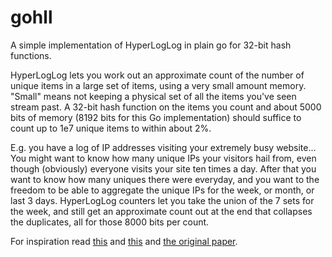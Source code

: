 gohll
=====

A simple implementation of HyperLogLog in plain go for 32-bit hash functions.

HyperLogLog lets you work out an approximate count of the number of
unique items in a large set of items, using a very small amount
memory. "Small" means not keeping a physical set of all the items
you've seen stream past. A 32-bit hash function on the items you count
and about 5000 bits of memory (8192 bits for this Go implementation)
should suffice to count up to 1e7 unique items to within about 2%.

E.g. you have a log of IP addresses visiting your extremely busy
website... You might want to know how many unique IPs your visitors
hail from, even though (obviously) everyone visits your site ten times
a day. After that you want to know how many uniques there were
everyday, and you want to the freedom to be able to aggregate the
unique IPs for the week, or month, or last 3 days. HyperLogLog
counters let you take the union of the 7 sets for the week, and still
get an approximate count out at the end that collapses the duplicates,
all for those 8000 bits per count.

For inspiration read [this](http://blog.aggregateknowledge.com/2012/10/25/sketch-of-the-day-hyperloglog-cornerstone-of-a-big-data-infrastructure/)
and [this](https://github.com/aggregateknowledge/postgresql-hll) and [the original paper](http://algo.inria.fr/flajolet/Publications/FlFuGaMe07.pdf).
